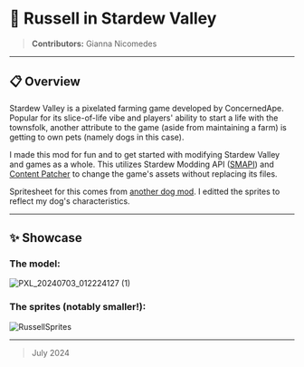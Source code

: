 # 🐶 Russell in Stardew Valley
> **Contributors:** Gianna Nicomedes

---

## 📋 Overview

Stardew Valley is a pixelated farming game developed by ConcernedApe. Popular for its slice-of-life vibe and players' ability to start a life with the townsfolk, another attribute to the game (aside from maintaining a farm) is getting to own pets (namely dogs in this case).

I made this mod for fun and to get started with modifying Stardew Valley and games as a whole. This utilizes Stardew Modding API ([SMAPI](https://smapi.io/)) and [Content Patcher](https://www.nexusmods.com/stardewvalley/mods/1915) to change the game's assets without replacing its files. 

Spritesheet for this comes from [another dog mod](https://www.nexusmods.com/stardewvalley/mods/20040). I editted the sprites to reflect my dog's characteristics.

---

## ✨ Showcase

### The model:

![PXL_20240703_012224127 (1)](https://github.com/user-attachments/assets/5e960f04-271f-4e81-a13d-001172257b01)

### The sprites (notably smaller!):

![RussellSprites](https://github.com/user-attachments/assets/40d30d82-1791-4150-80b6-333dbd5ab7c6)

---

> July 2024
